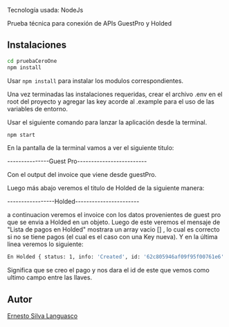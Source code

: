 Tecnología usada:
NodeJs


Prueba técnica para conexión de APIs GuestPro y Holded


## Instalaciones

```sh
cd pruebaCeroOne
npm install
```

Usar ```npm install``` para instalar los modulos correspondientes.

Una vez terminadas las instalaciones requeridas, crear el archivo .env en el root
del proyecto y agregar las key acorde al .example para el uso de las variables de entorno.


Usar el siguiente comando para lanzar la aplicación desde la terminal.
```sh 
npm start
```
En la pantalla de la terminal vamos a ver el siguiente titulo:

---------------Guest Pro-------------------------

Con el output del invoice que viene desde guestPro.

Luego más abajo veremos el titulo de Holded de la siguiente manera:

-----------------Holded-----------------------

a continuacion veremos el invoice con los datos provenientes de guest pro que se envia a 
Holded en un objeto. Luego de este veremos el mensaje de "Lista de pagos en Holded" mostrara un
array vacio [] , lo cual es correcto si no se tiene pagos (el cual es el caso con una Key nueva).
Y en la última linea veremos lo siguiente:
```sh
En Holded { status: 1, info: 'Created', id: '62c805946af09f95f00761e6' }
```

Significa que se creo el pago y nos dara el id de este que vemos como ultimo campo entre las llaves.

## Autor

[Ernesto Silva Languasco](https://www.linkedin.com/in/esilvalan/)
